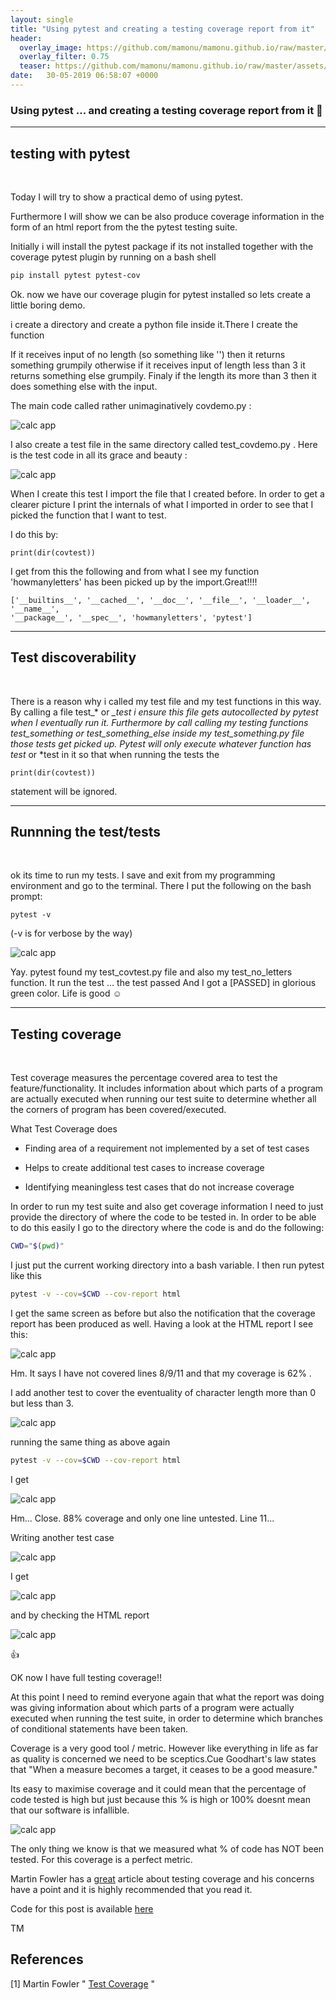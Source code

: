 ```yaml
---
layout: single
title: "Using pytest and creating a testing coverage report from it"
header:
  overlay_image: https://github.com/mamonu/mamonu.github.io/raw/master/assets/hypt/QA_Glitch.gif
  overlay_filter: 0.75
  teaser: https://github.com/mamonu/mamonu.github.io/raw/master/assets/hypt/QA_Glitch.gif
date:   30-05-2019 06:58:07 +0000
---
```



### Using pytest  ... and creating a testing coverage report from it  🐞

<p></p>

---
## testing with pytest 
<br /> 

Today I will try to show a practical demo of using pytest.

Furthermore I will show we can be also produce coverage information in the form of an html report from the the pytest testing suite.

Initially i will install the pytest package if its not installed together with the coverage pytest plugin by running on a bash shell

```bash
pip install pytest pytest-cov
```

Ok. now we have our coverage plugin for pytest installed so lets create a little boring demo.

i create a directory and create a python file inside it.There I create the function

If it receives input of no length (so something like '') then it returns something grumpily
otherwise if it receives input of length less than 3 it returns something else grumpily.
Finaly if the length its more than 3 then it does something else with the input.


The main code called rather unimaginatively covdemo.py :  

<p></p>

![calc app](https://raw.githubusercontent.com/mamonu/mamonu.github.io/master/assets/hypt/covdemo.png)

<p></p>


I also create a test file in the same directory called test_covdemo.py . 
Here is the test code in all its grace and beauty :

![calc app](https://raw.githubusercontent.com/mamonu/mamonu.github.io/master/assets/hypt/covdemotest.png)


When I create this test I import the file that I created before.
In order to get a clearer picture I print the internals of what I imported in order to see
that I picked the function that I want to test.

I do this by:

```
print(dir(covtest))
```

I get from this the following and from what I see my function 'howmanyletters' has been picked up by the import.Great!!!!

```
['__builtins__', '__cached__', '__doc__', '__file__', '__loader__', '__name__', 
'__package__', '__spec__', 'howmanyletters', 'pytest']
```

<p></p>

---

## Test discoverability

<br /> 

<p></p>

There is a reason why i called my test file and my test functions in this way. By calling a file test_* or *_test i ensure this file gets autocollected by pytest when I eventually run it. Furthermore by call 
calling my testing functions test_something or test_something_else inside my test_something.py file those tests get picked up. 
Pytest will only execute whatever function has test* or *test in it so that when running the tests the

```
print(dir(covtest))
``` 

statement will be ignored.


<p></p>

---

## Runnning the test/tests 

<br /> 

ok its time to run my tests. I save and exit from my programming environment and go to the terminal.
There I put the following on the bash prompt:

```
pytest -v
``` 

(-v is for verbose by the way)

![calc app](https://raw.githubusercontent.com/mamonu/mamonu.github.io/master/assets/hypt/cov-pytest-v1.png)

Yay. pytest found my test_covtest.py file and also my test_no_letters function. It run the test ... the test passed
And I got a [PASSED] in glorious green color. Life is good ☺️



<p></p>

---

## Testing coverage

<br /> 
<p></p>

Test coverage measures the percentage covered area to test the feature/functionality. 
It includes information about which parts of a program are actually executed when running our test suite to 
determine whether all the corners of program has been covered/executed.

<p></p>

What Test Coverage does

* Finding area of a requirement not implemented by a set of test cases

* Helps to create additional test cases to increase coverage

* Identifying meaningless test cases that do not increase coverage


In order to run my test suite and also get coverage information I need to just provide the directory of where the code to
be tested in. In order to be able to do this easily I go to the directory where the code is and do the following:

```bash
CWD="$(pwd)"
``` 

I just put the current working directory into a bash variable.
I then run pytest like this

```bash
pytest -v --cov=$CWD --cov-report html
``` 

I get the same screen as before but also the notification that the coverage report has been produced as well.
Having a look at the HTML report I see this:

![calc app](https://raw.githubusercontent.com/mamonu/mamonu.github.io/master/assets/hypt/coveragereport1.png)

Hm. It says I have not covered lines 8/9/11 and that my coverage is 62% .

I add another test to cover the eventuality of character length more than 0 but less than 3.

![calc app](https://raw.githubusercontent.com/mamonu/mamonu.github.io/master/assets/hypt/covtest2.png)


running the same thing as above again

```bash
pytest -v --cov=$CWD --cov-report html
``` 

I get 

![calc app](https://raw.githubusercontent.com/mamonu/mamonu.github.io/master/assets/hypt/coveragereport2.png)

<p></p>

Hm... Close. 88% coverage and only one line untested. Line 11...

Writing another test case


![calc app](https://raw.githubusercontent.com/mamonu/mamonu.github.io/master/assets/hypt/covtest3.png)


I get

![calc app](https://raw.githubusercontent.com/mamonu/mamonu.github.io/master/assets/hypt/cov-pytest-v3-cov.png)


and by checking the HTML report

![calc app](https://raw.githubusercontent.com/mamonu/mamonu.github.io/master/assets/hypt/coveragereport3.png)


:thumbsup:

OK now I have full testing coverage!!

At this point I need to remind everyone again that what the report was doing was giving information about which parts of a program were actually executed when running the test suite, in order to determine which branches of conditional statements have been taken.

Coverage is a very good tool / metric. However like everything in life as far as quality is concerned we need 
to be sceptics.Cue Goodhart's law states that "When a measure becomes a target, it ceases to be a good measure." 

Its easy to maximise coverage and it could mean that the percentage of code tested is high but just because this % is high or 100% doesnt mean that our software is infallible. 


![calc app](https://raw.githubusercontent.com/mamonu/mamonu.github.io/master/assets/hypt/cov.sketch.png)

The only thing we know is that we measured what % of code has NOT been tested. For this coverage is a perfect metric.

Martin Fowler has a [great](https://martinfowler.com/bliki/TestCoverage.html) article about testing coverage and his concerns have a point and it is highly recommended that you read it.


Code for this post is available [here](https://github.com/mamonu/pytestcoveragedemo)

TM



## References

[1] Martin Fowler " [Test Coverage](https://martinfowler.com/bliki/TestCoverage.html) "


























